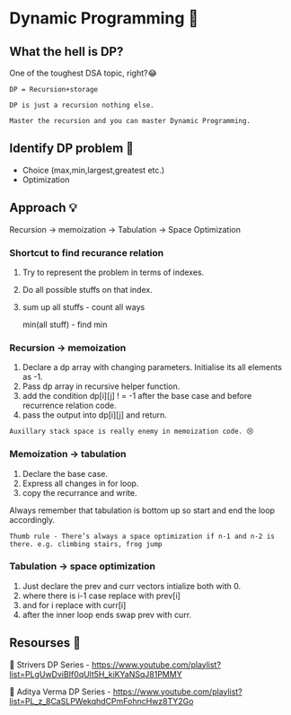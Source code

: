 # Dynamic Programming :rocket:

## What the hell is DP?

One of the toughest DSA topic, right?😂

```
DP = Recursion+storage

DP is just a recursion nothing else.

Master the recursion and you can master Dynamic Programming. 
```

## Identify DP problem 👀

-  Choice (max,min,largest,greatest etc.)
-  Optimization 

## Approach 💡

Recursion → memoization → Tabulation → Space Optimization 

### Shortcut to find recurance relation 

1. Try to represent the problem in terms of indexes.
2. Do all possible  stuffs on that index.
3. sum up all stuffs - count all ways 

      min(all stuff) - find min

### Recursion → memoization 

1. Declare a dp array with changing parameters. Initialise its all elements as -1.
2. Pass dp array in recursive helper function. 
3. add the condition dp[i][j] ! = -1 after the base case and before recurrence relation code.
4. pass the output into dp[i][j] and return.

```
Auxillary stack space is really enemy in memoization code. 😢
```

### Memoization → tabulation

1. Declare the base case.
2. Express all changes in for loop.
3. copy the recurrance and write. 

Always remember that tabulation is bottom up so start and end the loop accordingly. 

```
Thumb rule - There’s always a space optimization if n-1 and n-2 is there. e.g. climbing stairs, frog jump 
```

### Tabulation → space optimization 

1. Just declare the prev and curr vectors intialize both with 0.
2. where there is i-1 case replace with prev[i]
3. and for i replace with curr[i]
4. after the inner loop ends swap prev with curr.

## Resourses 📑

🎥 Strivers DP Series - https://www.youtube.com/playlist?list=PLgUwDviBIf0qUlt5H_kiKYaNSqJ81PMMY

🎥 Aditya Verma DP Series - https://www.youtube.com/playlist?list=PL_z_8CaSLPWekqhdCPmFohncHwz8TY2Go

